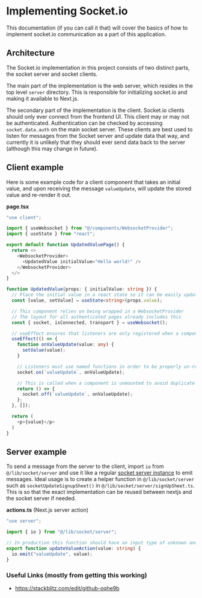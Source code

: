 # Implementing Socket.io

This documentation (if you can call it that) will cover the basics of how to implement socket.io communication as a part of this application.

## Architecture

The Socket.io implementation in this project consists of two distinct parts, the socket server and socket clients.

The main part of the implementation is the web server, which resides in the top level `server` directory. This is responsible for initializing socket.io and making it available to Next.js.

The secondary part of the implementation is the client. Socket.io clients should only ever connect from the frontend UI. This client may or may not be authenticated. Authentication can be checked by accessing `socket.data.auth` on the main socket server. These clients are best used to listen for messages from the Socket server and update data that way, and currently it is unlikely that they should ever send data back to the server (although this may change in future).

## Client example

Here is some example code for a client component that takes an initial value, and upon receiving the message `valueUpdate`, will update the stored value and re-render it out.

**page.tsx**

```ts
"use client";

import { useWebsocket } from "@/components/WebsocketProvider";
import { useState } from "react";

export default function UpdatedValuePage() {
  return <>
    <WebsocketProvider>
      <UpdatedValue initialValue="Hello world!" />
    </WebsocketProvider>
  </>
}

function UpdatedValue(props: { initialValue: string }) {
  // Place the initial value in a react state so it can be easily updated
  const [value, setValue] = useState<string>(props.value);

  // This component relies on being wrapped in a WebsocketProvider
  // The layout for all authenticated pages already includes this
  const { socket, isConnected, transport } = useWebsocket();

  // useEffect ensures that listeners are only registered when a componentis rendered, and handles removal of the listeners on re-render or unmount
  useEffect(() => {
    function onValueUpdate(value: any) {
      setValue(value);
    }

    // Listeners must use named functions in order to be properly un-registered on un-mount of the component
    socket.on(`valueUpdate`, onValueUpdate);

    // This is called when a component is unmounted to avoid duplicate calls when a message is received
    return () => {
      socket.off(`valueUpdate`, onValueUpdate);
    };
  }, []);

  return (
    <p>{value}</p>
  )
}
```

## Server example

To send a message from the server to the client, import `io` from `@/lib/socket/server` and use it like a regular [socket server instance](https://socket.io/docs/v4/server-socket-instance/) to emit messages. Ideal usage is to create a helper function in `@/lib/socket/server` such as `socketUpdateSignupSheet()` in `@/lib/socket/server/signUpSheet.ts`. This is so that the exact implementation can be reused between nextjs and the socket server if needed.

**actions.ts** (Next.js server action)

```ts
"use server";

import { io } from "@/lib/socket/server";

// In production this function should have an input type of unknown and implement validation with Zod, however for the simplicity of this example this has been skipped
export function updateValueAction(value: string) {
  io.emit("valueUpdate", value);
}
```

### Useful Links (mostly from getting this working)

- https://stackblitz.com/edit/github-oqhe9b
